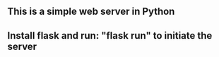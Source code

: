 ## This is a simple web server in Python

## Install flask and run: "flask run" to initiate the server